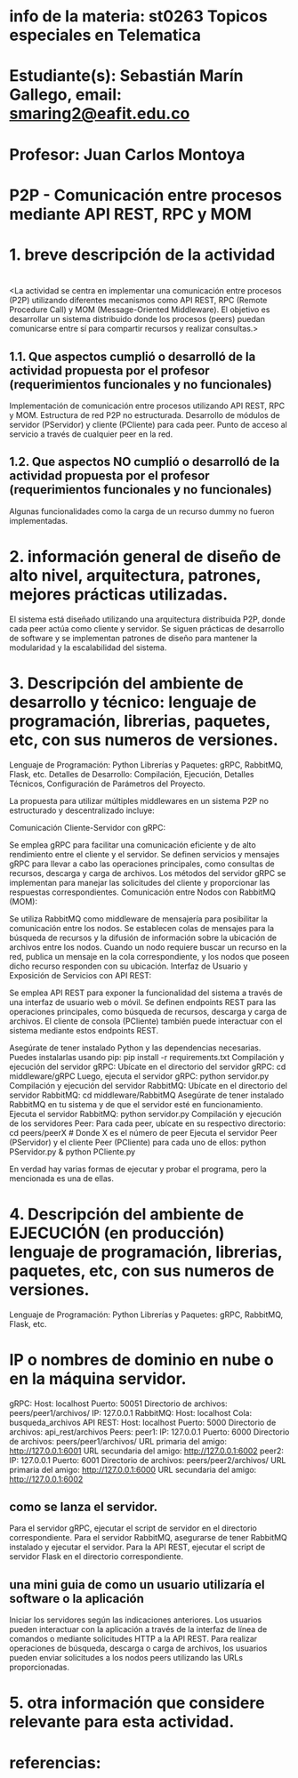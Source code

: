 # info de la materia: st0263 Topicos especiales en Telematica
#
# Estudiante(s): Sebastián Marín Gallego, email: smaring2@eafit.edu.co
#
# Profesor: Juan Carlos Montoya
#
# P2P - Comunicación entre procesos mediante API REST, RPC y MOM
#
# 1. breve descripción de la actividad
#
<La actividad se centra en implementar una comunicación entre procesos (P2P) utilizando diferentes mecanismos como API REST, RPC (Remote Procedure Call) y MOM (Message-Oriented Middleware). El objetivo es desarrollar un sistema distribuido donde los procesos (peers) puedan comunicarse entre sí para compartir recursos y realizar consultas.>
## 1.1. Que aspectos cumplió o desarrolló de la actividad propuesta por el profesor (requerimientos funcionales y no funcionales)
Implementación de comunicación entre procesos utilizando API REST, RPC y MOM.
Estructura de red P2P no estructurada.
Desarrollo de módulos de servidor (PServidor) y cliente (PCliente) para cada peer.
Punto de acceso al servicio a través de cualquier peer en la red.
## 1.2. Que aspectos NO cumplió o desarrolló de la actividad propuesta por el profesor (requerimientos funcionales y no funcionales)
Algunas funcionalidades como la carga de un recurso dummy no fueron implementadas.
# 2. información general de diseño de alto nivel, arquitectura, patrones, mejores prácticas utilizadas.
El sistema está diseñado utilizando una arquitectura distribuida P2P, donde cada peer actúa como cliente y servidor. Se siguen prácticas de desarrollo de software y se implementan patrones de diseño para mantener la modularidad y la escalabilidad del sistema.
# 3. Descripción del ambiente de desarrollo y técnico: lenguaje de programación, librerias, paquetes, etc, con sus numeros de versiones.
Lenguaje de Programación: Python
Librerías y Paquetes: gRPC, RabbitMQ, Flask, etc.
Detalles de Desarrollo: Compilación, Ejecución, Detalles Técnicos, Configuración de Parámetros del Proyecto.

La propuesta para utilizar múltiples middlewares en un sistema P2P no estructurado y descentralizado incluye:

Comunicación Cliente-Servidor con gRPC:

Se emplea gRPC para facilitar una comunicación eficiente y de alto rendimiento entre el cliente y el servidor.
Se definen servicios y mensajes gRPC para llevar a cabo las operaciones principales, como consultas de recursos, descarga y carga de archivos.
Los métodos del servidor gRPC se implementan para manejar las solicitudes del cliente y proporcionar las respuestas correspondientes.
Comunicación entre Nodos con RabbitMQ (MOM):

Se utiliza RabbitMQ como middleware de mensajería para posibilitar la comunicación entre los nodos.
Se establecen colas de mensajes para la búsqueda de recursos y la difusión de información sobre la ubicación de archivos entre los nodos.
Cuando un nodo requiere buscar un recurso en la red, publica un mensaje en la cola correspondiente, y los nodos que poseen dicho recurso responden con su ubicación.
Interfaz de Usuario y Exposición de Servicios con API REST:

Se emplea API REST para exponer la funcionalidad del sistema a través de una interfaz de usuario web o móvil.
Se definen endpoints REST para las operaciones principales, como búsqueda de recursos, descarga y carga de archivos.
El cliente de consola (PCliente) también puede interactuar con el sistema mediante estos endpoints REST.

Asegúrate de tener instalado Python y las dependencias necesarias. Puedes instalarlas usando pip:
pip install -r requirements.txt
Compilación y ejecución del servidor gRPC:
Ubícate en el directorio del servidor gRPC:
cd middleware/gRPC
Luego, ejecuta el servidor gRPC:
python servidor.py
Compilación y ejecución del servidor RabbitMQ:
Ubícate en el directorio del servidor RabbitMQ:
cd middleware/RabbitMQ
Asegúrate de tener instalado RabbitMQ en tu sistema y de que el servidor esté en funcionamiento.
Ejecuta el servidor RabbitMQ:
python servidor.py
Compilación y ejecución de los servidores Peer:
Para cada peer, ubícate en su respectivo directorio:
cd peers/peerX   # Donde X es el número de peer
Ejecuta el servidor Peer (PServidor) y el cliente Peer (PCliente) para cada uno de ellos:
python PServidor.py & python PCliente.py

En verdad hay varias formas de ejecutar y probar el programa, pero la mencionada es una de ellas.

# 4. Descripción del ambiente de EJECUCIÓN (en producción) lenguaje de programación, librerias, paquetes, etc, con sus numeros de versiones.
Lenguaje de Programación: Python
Librerías y Paquetes: gRPC, RabbitMQ, Flask, etc.
# IP o nombres de dominio en nube o en la máquina servidor.
gRPC:
Host: localhost
Puerto: 50051
Directorio de archivos: peers/peer1/archivos/
IP: 127.0.0.1
RabbitMQ:
Host: localhost
Cola: busqueda_archivos
API REST:
Host: localhost
Puerto: 5000
Directorio de archivos: api_rest/archivos
Peers:
peer1:
IP: 127.0.0.1
Puerto: 6000
Directorio de archivos: peers/peer1/archivos/
URL primaria del amigo: http://127.0.0.1:6001
URL secundaria del amigo: http://127.0.0.1:6002
peer2:
IP: 127.0.0.1
Puerto: 6001
Directorio de archivos: peers/peer2/archivos/
URL primaria del amigo: http://127.0.0.1:6000
URL secundaria del amigo: http://127.0.0.1:6002
## como se lanza el servidor.
Para el servidor gRPC, ejecutar el script de servidor en el directorio correspondiente.
Para el servidor RabbitMQ, asegurarse de tener RabbitMQ instalado y ejecutar el servidor.
Para la API REST, ejecutar el script de servidor Flask en el directorio correspondiente.
## una mini guia de como un usuario utilizaría el software o la aplicación
Iniciar los servidores según las indicaciones anteriores.
Los usuarios pueden interactuar con la aplicación a través de la interfaz de línea de comandos o mediante solicitudes HTTP a la API REST.
Para realizar operaciones de búsqueda, descarga o carga de archivos, los usuarios pueden enviar solicitudes a los nodos peers utilizando las URLs proporcionadas.
# 5. otra información que considere relevante para esta actividad.

# referencias:

